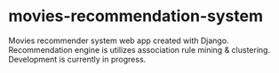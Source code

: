# movies-recommendation-system
Movies recommender system web app created with Django. Recommendation engine is utilizes association rule mining & clustering.
Development is currently in progress. 
